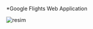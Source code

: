 *Google Flights Web Application

![resim](https://github.com/user-attachments/assets/b5a4155d-cb19-4270-a99f-7c8a87429bbc)
